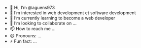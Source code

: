 - 👋 Hi, I’m @aguens973
- 👀 I’m interested in web development et software development 
- 🌱 I’m currently learning to become a web developer 
- 💞️ I’m looking to collaborate on ...
- 📫 How to reach me ...
- 😄 Pronouns: ...
- ⚡ Fun fact: ...

<!---
aguens973/aguens973 is a ✨ special ✨ repository because its `README.md` (this file) appears on your GitHub profile.
You can click the Preview link to take a look at your changes.
--->
